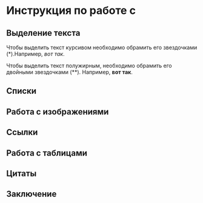 # Инструкция по работе с 

## Выделение текста

Чтобы выделить текст курсивом необходимо обрамить его звездочками (*).Например, *вот так*. 

Чтобы выделить текст полужирным, необходимо обрамить его двойными звездочками (**). Например, **вот так**.  
## Списки

## Работа с изображениями 

## Ссылки 

## Работа с таблицами 

## Цитаты

## Заключение